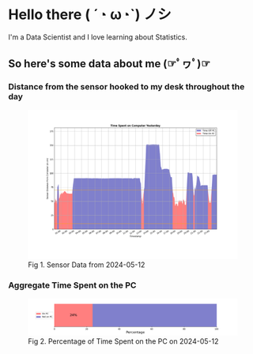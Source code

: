 
# Hello there ( ´◔ ω◔`) ノシ

I'm a Data Scientist and I love learning about Statistics.

## So here's some data about me (☞ﾟヮﾟ)☞


### Distance from the sensor hooked to my desk throughout the day
<figure>
  <picture>
    <source media="(prefers-color-scheme: dark)" srcset="Pi/readme/graphs/lineplot/dark-plot-2024-05-12.png">
    <source media="(prefers-color-scheme: light)" srcset="Pi/readme/graphs/lineplot/light-plot-2024-05-12.png">
    <img alt="Shows a black logo in light color mode and a white one in dark color mode." src="Pi/readme/graphs/lineplot/light-plot-2024-05-12.png">
  </picture>
  <figcaption>Fig 1. Sensor Data from 2024-05-12</figcaption>
</figure>



### Aggregate Time Spent on the PC
<figure>
  <picture>
    <source media="(prefers-color-scheme: dark)" srcset="Pi/readme/graphs/barplot/dark-plot-2024-05-12.png">
    <source media="(prefers-color-scheme: light)" srcset="Pi/readme/graphs/barplot/light-plot-2024-05-12.png">
    <img alt="Shows a black logo in light color mode and a white one in dark color mode." src="Pi/readme/graphs/barplot/light-plot-2024-05-12.png">
  </picture>
  <figcaption>Fig 2. Percentage of Time Spent on the PC on 2024-05-12</figcaption>
</figure>
